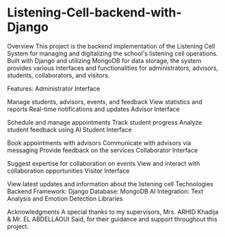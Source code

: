 # Listening-Cell-backend-with-Django
Overview
This project is the backend implementation of the Listening Cell System for managing and digitalizing the school's listening cell operations. Built with Django and utilizing MongoDB for data storage, the system provides various interfaces and functionalities for administrators, advisors, students, collaborators, and visitors.

Features:
Administrator Interface

Manage students, advisors, events, and feedback
View statistics and reports
Real-time notifications and updates
Advisor Interface

Schedule and manage appointments
Track student progress
Analyze student feedback using AI
Student Interface

Book appointments with advisors
Communicate with advisors via messaging
Provide feedback on the services
Collaborator Interface

Suggest expertise for collaboration on events
View and interact with collaboration opportunities
Visitor Interface

View latest updates and information about the listening cell
Technologies
Backend Framework: Django
Database: MongoDB
AI Integration: Text Analysis and Emotion Detection Libraries

Acknowledgments
A special thanks to my supervisors, Mrs. ARHID Khadija & Mr. EL ABDELLAOUI Said, for their guidance and support throughout this project.
